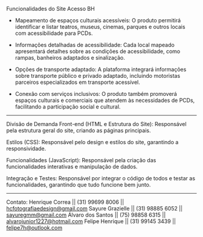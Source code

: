 
Funcionalidades do Site Acesso BH
- Mapeamento de espaços culturais acessíveis: O produto permitirá identificar e listar teatros, museus, cinemas, parques e outros locais com acessibilidade para PCDs.

- Informações detalhadas de acessibilidade: Cada local mapeado apresentará detalhes sobre as condições de acessibilidade, como rampas, banheiros adaptados e sinalização.

- Opções de transporte adaptado: A plataforma integrará informações sobre transporte público e privado adaptado, incluindo motoristas parceiros especializados em transporte acessível.

- Conexão com serviços inclusivos: O produto também promoverá espaços culturais e comerciais que atendem às necessidades de PCDs, facilitando a participação social e cultural.

-------------------------------------------------------------------------------------------------------------------------
Divisão de Demanda
Front-end (HTML e Estrutura do Site): Responsável pela estrutura geral do site, criando as páginas principais.

Estilos (CSS): Responsável pelo design e estilos do site, garantindo a responsividade.

Funcionalidades (JavaScript): Responsável pela criação das funcionalidades interativas e manipulação de dados.

Integração e Testes: Responsável por integrar o código de todos e testar as funcionalidades, garantindo que tudo funcione bem junto.

-------------------------------------------------------------------------------------------------------------------------

Contato:
Henrique Correa   || (31) 99699 8006 || hcfotografiaedesign@gmail.com 
Sayure Grazielle  || (31) 98885 6052 || sayuregmm@gmail.com 
Álvaro dos Santos || (75) 98858 6315 || alvarojunior1227@hotmail.com 
Felipe Henrique  || (31) 99145 3439 || felipe7h@outlook.com
